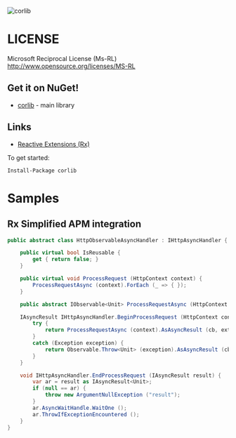 ![corlib](corlib/raw/master/inc/corlib.png)
# LICENSE
Microsoft Reciprocal License (Ms-RL) <http://www.opensource.org/licenses/MS-RL>

## Get it on NuGet!

* [corlib](http://nuget.org/List/Packages/corlib) - main library

## Links

* [Reactive Extensions (Rx)](http://msdn.microsoft.com/en-us/data/gg577609)

To get started:

    Install-Package corlib

# Samples
## Rx Simplified APM integration
```csharp
public abstract class HttpObservableAsyncHandler : IHttpAsyncHandler {

    public virtual bool IsReusable {
        get { return false; }
    }

    public virtual void ProcessRequest (HttpContext context) {
        ProcessRequestAsync (context).ForEach (_ => { });
    }

    public abstract IObservable<Unit> ProcessRequestAsync (HttpContext context);

    IAsyncResult IHttpAsyncHandler.BeginProcessRequest (HttpContext context, AsyncCallback cb, object extraData) {
        try {
            return ProcessRequestAsync (context).AsAsyncResult (cb, extraData);
        }
        catch (Exception exception) {
            return Observable.Throw<Unit> (exception).AsAsyncResult (cb, state);
        }
    }

    void IHttpAsyncHandler.EndProcessRequest (IAsyncResult result) {
        var ar = result as IAsyncResult<Unit>;
        if (null == ar) {
            throw new ArgumentNullException ("result");
        }
        ar.AsyncWaitHandle.WaitOne ();
        ar.ThrowIfExceptionEncountered ();
    }
}
```